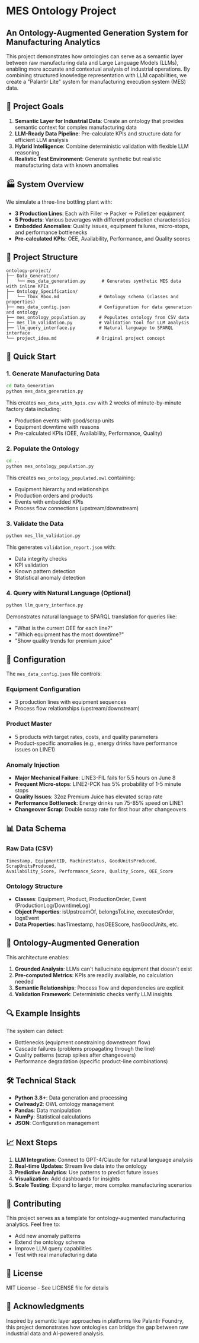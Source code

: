 # MES Ontology Project

## An Ontology-Augmented Generation System for Manufacturing Analytics

This project demonstrates how ontologies can serve as a semantic layer between raw manufacturing data and Large Language Models (LLMs), enabling more accurate and contextual analysis of industrial operations. By combining structured knowledge representation with LLM capabilities, we create a "Palantir Lite" system for manufacturing execution system (MES) data.

## 🎯 Project Goals

1. **Semantic Layer for Industrial Data**: Create an ontology that provides semantic context for complex manufacturing data
2. **LLM-Ready Data Pipeline**: Pre-calculate KPIs and structure data for efficient LLM analysis
3. **Hybrid Intelligence**: Combine deterministic validation with flexible LLM reasoning
4. **Realistic Test Environment**: Generate synthetic but realistic manufacturing data with known anomalies

## 🏭 System Overview

We simulate a three-line bottling plant with:
- **3 Production Lines**: Each with Filler → Packer → Palletizer equipment
- **5 Products**: Various beverages with different production characteristics
- **Embedded Anomalies**: Quality issues, equipment failures, micro-stops, and performance bottlenecks
- **Pre-calculated KPIs**: OEE, Availability, Performance, and Quality scores

## 📁 Project Structure

```
ontology-project/
├── Data_Generation/
│   └── mes_data_generation.py      # Generates synthetic MES data with inline KPIs
├── Ontology_Specification/
│   └── Tbox_Rbox.md               # Ontology schema (classes and properties)
├── mes_data_config.json           # Configuration for data generation and ontology
├── mes_ontology_population.py     # Populates ontology from CSV data
├── mes_llm_validation.py          # Validation tool for LLM analysis
├── llm_query_interface.py         # Natural language to SPARQL interface
└── project_idea.md               # Original project concept
```

## 🚀 Quick Start

### 1. Generate Manufacturing Data
```bash
cd Data_Generation
python mes_data_generation.py
```
This creates `mes_data_with_kpis.csv` with 2 weeks of minute-by-minute factory data including:
- Production events with good/scrap units
- Equipment downtime with reasons
- Pre-calculated KPIs (OEE, Availability, Performance, Quality)

### 2. Populate the Ontology
```bash
cd ..
python mes_ontology_population.py
```
This creates `mes_ontology_populated.owl` containing:
- Equipment hierarchy and relationships
- Production orders and products
- Events with embedded KPIs
- Process flow connections (upstream/downstream)

### 3. Validate the Data
```bash
python mes_llm_validation.py
```
This generates `validation_report.json` with:
- Data integrity checks
- KPI validation
- Known pattern detection
- Statistical anomaly detection

### 4. Query with Natural Language (Optional)
```bash
python llm_query_interface.py
```
Demonstrates natural language to SPARQL translation for queries like:
- "What is the current OEE for each line?"
- "Which equipment has the most downtime?"
- "Show quality trends for premium juice"

## 🔧 Configuration

The `mes_data_config.json` file controls:

### Equipment Configuration
- 3 production lines with equipment sequences
- Process flow relationships (upstream/downstream)

### Product Master
- 5 products with target rates, costs, and quality parameters
- Product-specific anomalies (e.g., energy drinks have performance issues on LINE1)

### Anomaly Injection
- **Major Mechanical Failure**: LINE3-FIL fails for 5.5 hours on June 8
- **Frequent Micro-stops**: LINE2-PCK has 5% probability of 1-5 minute stops
- **Quality Issues**: 32oz Premium Juice has elevated scrap rate
- **Performance Bottleneck**: Energy drinks run 75-85% speed on LINE1
- **Changeover Scrap**: Double scrap rate for first hour after changeovers

## 📊 Data Schema

### Raw Data (CSV)
```
Timestamp, EquipmentID, MachineStatus, GoodUnitsProduced, ScrapUnitsProduced,
Availability_Score, Performance_Score, Quality_Score, OEE_Score
```

### Ontology Structure
- **Classes**: Equipment, Product, ProductionOrder, Event (ProductionLog/DowntimeLog)
- **Object Properties**: isUpstreamOf, belongsToLine, executesOrder, logsEvent
- **Data Properties**: hasTimestamp, hasOEEScore, hasGoodUnits, etc.

## 🧠 Ontology-Augmented Generation

This architecture enables:

1. **Grounded Analysis**: LLMs can't hallucinate equipment that doesn't exist
2. **Pre-computed Metrics**: KPIs are readily available, no calculation needed
3. **Semantic Relationships**: Process flow and dependencies are explicit
4. **Validation Framework**: Deterministic checks verify LLM insights

## 🔍 Example Insights

The system can detect:
- Bottlenecks (equipment constraining downstream flow)
- Cascade failures (problems propagating through the line)
- Quality patterns (scrap spikes after changeovers)
- Performance degradation (specific product-line combinations)

## 🛠️ Technical Stack

- **Python 3.8+**: Data generation and processing
- **Owlready2**: OWL ontology management
- **Pandas**: Data manipulation
- **NumPy**: Statistical calculations
- **JSON**: Configuration management

## 📈 Next Steps

1. **LLM Integration**: Connect to GPT-4/Claude for natural language analysis
2. **Real-time Updates**: Stream live data into the ontology
3. **Predictive Analytics**: Use patterns to predict future issues
4. **Visualization**: Add dashboards for insights
5. **Scale Testing**: Expand to larger, more complex manufacturing scenarios

## 🤝 Contributing

This project serves as a template for ontology-augmented manufacturing analytics. Feel free to:
- Add new anomaly patterns
- Extend the ontology schema
- Improve LLM query capabilities
- Test with real manufacturing data

## 📄 License

MIT License - See LICENSE file for details

## 🙏 Acknowledgments

Inspired by semantic layer approaches in platforms like Palantir Foundry, this project demonstrates how ontologies can bridge the gap between raw industrial data and AI-powered analysis.